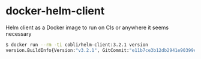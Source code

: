 # docker-helm-client
Helm client as a Docker image to run on CIs or anywhere it seems necessary

```bash
$ docker run --rm -ti cobli/helm-client:3.2.1 version
version.BuildInfo{Version:"v3.2.1", GitCommit:"e11b7ce3b12db2941e90399e874513fbd24bcb71", GitTreeState:"clean", GoVersion:"go1.13.10"}
```
